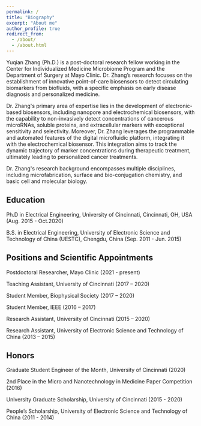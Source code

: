 ```yaml
---
permalink: /
title: "Biography"
excerpt: "About me"
author_profile: true
redirect_from: 
  - /about/
  - /about.html
---
```

Yuqian Zhang (Ph.D.) is a post-doctoral research fellow working in the Center for Individualized Medicine Microbiome Program and the Department of Surgery at Mayo Clinic. Dr. Zhang’s research focuses on the establishment of innovative point-of-care biosensors to detect circulating biomarkers from biofluids, with a specific emphasis on early disease diagnosis and personalized medicine. 
 
Dr. Zhang's primary area of expertise lies in the development of electronic-based biosensors, including nanopore and electrochemical biosensors, with the capability to non-invasively detect concentrations of cancerous microRNAs, soluble proteins, and extracellular markers with exceptional sensitivity and selectivity. Moreover, Dr. Zhang leverages the programmable and automated features of the digital microfluidic platform, integrating it with the electrochemical biosensor. This integration aims to track the dynamic trajectory of marker concentrations during therapeutic treatment, ultimately leading to personalized cancer treatments.

Dr. Zhang's research background encompasses multiple disciplines, including microfabrication, surface and bio-conjugation chemistry, and basic cell and molecular biology.

## Education

Ph.D in Electrical Engineering, University of Cincinnati, Cincinnati, OH, USA	  (Aug. 2015 - Oct.2020)

B.S. in Electrical Engineering, University of Electronic Science and Technology of China (UESTC), Chengdu, China  	(Sep. 2011 - Jun. 2015)

## Positions and Scientific Appointments

Postdoctoral Researcher, Mayo Clinic  (2021 -	present)

Teaching Assistant, University of Cincinnati  (2017 – 2020)

Student Member, Biophysical Society   (2017 – 2020)

Student Member, IEEE  (2016 – 2017)

Research Assistant, University of Cincinnati  (2015 – 2020)

Research Assistant, University of Electronic Science and Technology of China  (2013 – 2015)
 
## Honors

Graduate Student Engineer of the Month, University of Cincinnati  (2020)

2nd Place in the Micro and Nanotechnology in Medicine Paper Competition   (2016)

University Graduate Scholarship, University of Cincinnati   (2015 - 2020)

People’s Scholarship, University of Electronic Science and Technology of China  (2011 - 2014)






